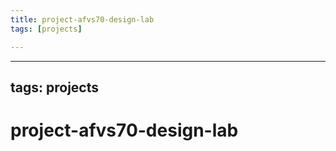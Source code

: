 ```yaml
---
title: project-afvs70-design-lab
tags: [projects]

---
```


---
tags: projects
---
# project-afvs70-design-lab
